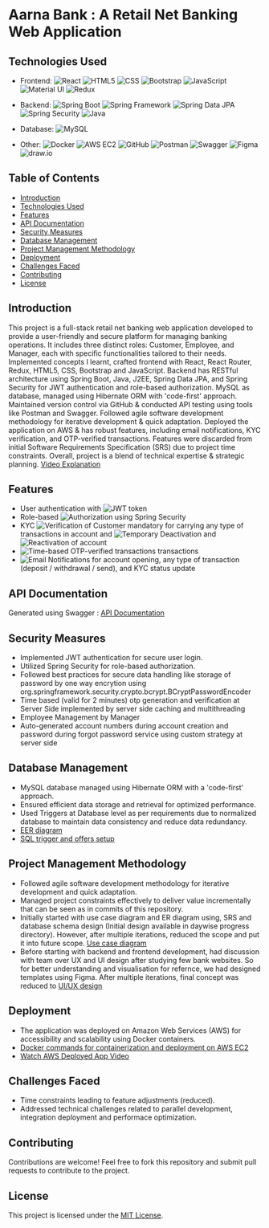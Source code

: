 # Aarna Bank : A Retail Net Banking Web Application

## Technologies Used

- Frontend:
![React](https://img.shields.io/badge/-React-61DAFB?logo=react&logoColor=white) ![HTML5](https://img.shields.io/badge/-HTML5-E34F26?logo=html5&logoColor=white) ![CSS](https://img.shields.io/badge/-CSS-1572B6?logo=css3&logoColor=white) ![Bootstrap](https://img.shields.io/badge/-Bootstrap-563D7C?logo=bootstrap&logoColor=white) ![JavaScript](https://img.shields.io/badge/-JavaScript-F7DF1E?logo=javascript&logoColor=black) ![Material UI](https://img.shields.io/badge/-Material%20UI-0081CB?logo=materialui&logoColor=white) ![Redux](https://img.shields.io/badge/-Redux-764ABC?logo=redux&logoColor=white)  

- Backend:
![Spring Boot](https://img.shields.io/badge/-Spring%20Boot-6DB33F?logo=springboot&logoColor=white) ![Spring Framework](https://img.shields.io/badge/-Spring%20Framework-6DB33F?logo=spring&logoColor=white)
 ![Spring Data JPA](https://img.shields.io/badge/-Spring%20Data%20JPA-6DB33F?logo=springdata&logoColor=white) ![Spring Security](https://img.shields.io/badge/-Spring%20Security-6DB33F?logo=spring-security&logoColor=white) ![Java](https://img.shields.io/badge/Java-007396?style=for-the-badge&logo=java&logoColor=white)


- Database:
![MySQL](https://img.shields.io/badge/-MySQL-4479A1?logo=mysql&logoColor=white)  

- Other:
![Docker](https://img.shields.io/badge/-Docker-2496ED?logo=docker&logoColor=white) ![AWS EC2](https://img.shields.io/badge/-AWS%20EC2-232F3E?logo=amazonaws&logoColor=white) ![GitHub](https://img.shields.io/badge/-GitHub-181717?logo=github&logoColor=white) ![Postman](https://img.shields.io/badge/-Postman-FF6C37?logo=postman&logoColor=white) ![Swagger](https://img.shields.io/badge/-Swagger-85EA2D?logo=swagger&logoColor=black) ![Figma](https://img.shields.io/badge/-Figma-F24E1E?logo=figma&logoColor=white)  ![draw.io](https://img.shields.io/badge/-draw.io-F08705?logo=drawio&logoColor=white)

## Table of Contents
- [Introduction](#introduction)
- [Technologies Used](#technologies-used)
- [Features](#features)
- [API Documentation](#api-documentation)
- [Security Measures](#security-measures)
- [Database Management](#database-management)
- [Project Management Methodology](#project-management-methodology)
- [Deployment](#deployment)
- [Challenges Faced](#challenges-faced)
- [Contributing](#contributing)
- [License](#license)

## Introduction

This project is a full-stack retail net banking web application developed to provide a user-friendly and secure platform for managing banking operations. It includes three distinct roles: Customer, Employee, and Manager, each with specific functionalities tailored to their needs. Implemented concepts I learnt, crafted frontend with React, React Router, Redux, HTML5, CSS, Bootstrap and JavaScript. Backend has RESTful architecture using Spring Boot, Java, J2EE, Spring Data JPA, and Spring Security for JWT authentication and role-based authorization. MySQL as database, managed using Hibernate ORM with 'code-first' approach. Maintained version control via GitHub & conducted API testing using tools like Postman and Swagger. Followed agile software development methodology for iterative development & quick adaptation. Deployed the application on AWS & has robust features, including email notifications, KYC verification, and OTP-verified transactions. Features were discarded from initial Software Requirements Specification (SRS) due to project time constraints. Overall, project is a blend of technical expertise & strategic planning.
[Video Explanation](https://www.youtube.com/watch?v=YOUR_VIDEO_ID)

## Features
  - User authentication with ![JWT](https://img.shields.io/badge/-JWT-%2377B5E5?logo=jsonwebtoken&logoColor=white) token
  - Role-based ![Authorization](https://img.shields.io/badge/-Authorization-%23197AAB?logo=authorization&logoColor=white) using Spring Security
  - KYC ![Verification](https://img.shields.io/badge/-Verification-%230080FF?logo=verification&logoColor=white) of Customer mandatory for carrying any type of transactions in account and ![Temporary Deactivation](https://img.shields.io/badge/Temporary-Deactivation-%23FF5733?logo=freeze&logoColor=white) and ![Reactivation](https://img.shields.io/badge/-Reactivation-%2333FF57?logo=freeze&logoColor=white) of account
  - ![Time-based OTP](https://img.shields.io/badge/-Time%20Based%20OTP-%2377B5E5?logo=lock&logoColor=white)-verified transactions transactions 
  - ![Email](https://img.shields.io/badge/-Email-%230077B5?logo=gmail&logoColor=white) Notifications for account opening, any type of transaction (deposit / withdrawal / send), and KYC status update

## API Documentation
Generated using Swagger : [API Documentation](https://github.com/anuragmaldhure/Netbanking-CDAC-Project-Work/blob/main/Project%20API%20Documentation.pdf)


## Security Measures

- Implemented JWT authentication for secure user login.
- Utilized Spring Security for role-based authorization.
- Followed best practices for secure data handling like storage of password by one way encrytion using org.springframework.security.crypto.bcrypt.BCryptPasswordEncoder
- Time based (valid for 2 minutes) otp generation and verification at Server Side implemented by server side caching and multithreading
- Employee Management by Manager
- Auto-generated account numbers during account creation and password during forgot password service using custom strategy at server side

## Database Management

- MySQL database managed using Hibernate ORM with a 'code-first' approach.
- Ensured efficient data storage and retrieval for optimized performance.
- Used Triggers at Database level as per requirements due to normalized database to maintain data consistency and reduce data redundancy.
- [EER diagram](https://github.com/anuragmaldhure/Netbanking-CDAC-Project-Work/blob/main/MySQL%20EER%20Diagram.png)
- [SQL trigger and offers setup](https://github.com/anuragmaldhure/Netbanking-CDAC-Project-Work/blob/main/anurag.sql)

## Project Management Methodology

- Followed agile software development methodology for iterative development and quick adaptation.
- Managed project constraints effectively to deliver value incrementally that can be seen as in commits of this repository.
- Initially started with use case diagram and ER diagram using, SRS and database schema design (Initial design available in daywise progress directory). However, after multiple iterations, reduced the scope and put it into future scope. [Use case diagram](https://github.com/anuragmaldhure/Netbanking-CDAC-Project-Work/blob/main/USE_CASE.pdf)
- Before starting with backend and frontend development, had discussion with team over UX and UI design after studying few bank websites. So for better understanding and visualisation for refernce, we had designed templates using Figma. After multiple iterations, final concept was reduced to [UI/UX design](https://github.com/anuragmaldhure/Netbanking-CDAC-Project-Work/tree/main/UX%3AUI)

## Deployment

- The application was deployed on Amazon Web Services (AWS) for accessibility and scalability using Docker containers. 
- [Docker commands for containerization and deployment on AWS EC2](https://github.com/anuragmaldhure/Netbanking-CDAC-Project-Work/blob/main/docker.txt)
- [Watch AWS Deployed App Video](https://www.youtube.com/watch?v=YOUR_VIDEO_ID)

## Challenges Faced

- Time constraints leading to feature adjustments (reduced).
- Addressed technical challenges related to parallel development, integration deployment and performace optimization.

## Contributing

Contributions are welcome! Feel free to fork this repository and submit pull requests to contribute to the project.

## License

This project is licensed under the [MIT License](LICENSE).
